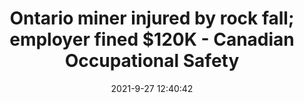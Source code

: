 ---
"title": "Ontario miner injured by rock fall; employer fined $120K - Canadian Occupational Safety"
"date": "2021-9-27 12:40:42"
"feed_name": "GOOGLENEWSMINING"
"feed_website": "https://news.google.com/search?q=mining%2Bincident&hl=en-US&gl=US&ceid=US:en"
"feed_rss": "https://news.google.com/rss/search?q=mining%2Bincident&hl=en-US&gl=US&ceid=US:en"
"link": "https://www.thesafetymag.com/ca/topics/convictions/ontario-miner-injured-by-rock-fall-employer-fined-120k/311326"
"source": "{'href': 'https://www.thesafetymag.com', 'title': 'Canadian Occupational Safety'}"
"file": "_posts/2021-1-1-6320966bf67730f0530b35f105b9d920e1149898.md"
"accident": "1"
"drilling": "0"
"dead": "0"
"injured": "1"
"where": "mining site"
"place": "unknown place"
---